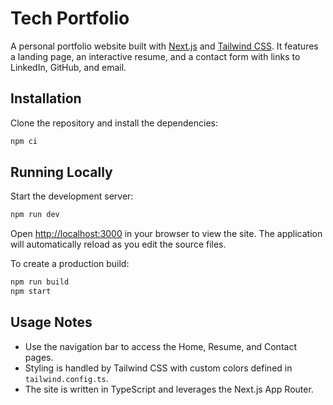 # Tech Portfolio

A personal portfolio website built with [Next.js](https://nextjs.org) and [Tailwind CSS](https://tailwindcss.com). It features a landing page, an interactive resume, and a contact form with links to LinkedIn, GitHub, and email.

## Installation

Clone the repository and install the dependencies:

```bash
npm ci
```

## Running Locally

Start the development server:

```bash
npm run dev
```

Open [http://localhost:3000](http://localhost:3000) in your browser to view the site. The application will automatically reload as you edit the source files.

To create a production build:

```bash
npm run build
npm start
```

## Usage Notes

- Use the navigation bar to access the Home, Resume, and Contact pages.
- Styling is handled by Tailwind CSS with custom colors defined in `tailwind.config.ts`.
- The site is written in TypeScript and leverages the Next.js App Router.

